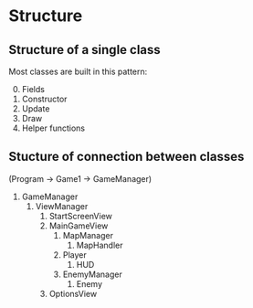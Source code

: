 # Structure

## Structure of a single class

Most classes are built in this pattern:

0. Fields
1. Constructor
2. Update
3. Draw
4. Helper functions

## Stucture of connection between classes

(Program -> Game1 -> GameManager)

1. GameManager
    1. ViewManager
        1. StartScreenView
        2. MainGameView
            1. MapManager
                1. MapHandler
            2. Player
                1. HUD
            3. EnemyManager
                1. Enemy
        3. OptionsView
